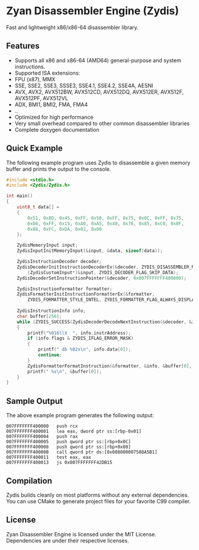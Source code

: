 Zyan Disassembler Engine (Zydis)
================================

Fast and lightweight x86/x86-64 disassembler library.

## Features ##

- Supports all x86 and x86-64 (AMD64) general-purpose and system instructions.
- Supported ISA extensions:
 - FPU (x87), MMX
 - SSE, SSE2, SSE3, SSSE3, SSE4.1, SSE4.2, SSE4A, AESNI
 - AVX, AVX2, AVX512BW, AVX512CD, AVX512DQ, AVX512ER, AVX512F, AVX512PF, AVX512VL
 - ADX, BMI1, BMI2, FMA, FMA4
 - ..
- Optimized for high performance
- Very small overhead compared to other common disassembler libraries
- Complete doxygen documentation

## Quick Example ##

The following example program uses Zydis to disassemble a given memory buffer and prints the output to the console.

```C
#include <stdio.h>
#include <Zydis/Zydis.h>

int main()
{
    uint8_t data[] =
    {
        0x51, 0x8D, 0x45, 0xFF, 0x50, 0xFF, 0x75, 0x0C, 0xFF, 0x75, 
        0x08, 0xFF, 0x15, 0xA0, 0xA5, 0x48, 0x76, 0x85, 0xC0, 0x0F, 
        0x88, 0xFC, 0xDA, 0x02, 0x00
    };

    ZydisMemoryInput input;
    ZydisInputInitMemoryInput(&input, &data, sizeof(data));

    ZydisInstructionDecoder decoder;
    ZydisDecoderInitInstructionDecoderEx(&decoder, ZYDIS_DISASSEMBLER_MODE_64BIT, 
        (ZydisCustomInput*)&input, ZYDIS_DECODER_FLAG_SKIP_DATA); 
    ZydisDecoderSetInstructionPointer(&decoder, 0x007FFFFFFF400000);

    ZydisInstructionFormatter formatter;
    ZydisFormatterInitInstructionFormatterEx(&formatter, 
        ZYDIS_FORMATTER_STYLE_INTEL, ZYDIS_FORMATTER_FLAG_ALWAYS_DISPLAY_MEMORY_SEGMENT);
  
    ZydisInstructionInfo info;
    char buffer[256];
    while (ZYDIS_SUCCESS(ZydisDecoderDecodeNextInstruction(&decoder, &info)))
    {
        printf("%016llX  ", info.instrAddress);
        if (info.flags & ZYDIS_IFLAG_ERROR_MASK)
        {
            printf(" db %02x\n", info.data[0]);    
            continue;
        }
        ZydisFormatterFormatInstruction(&formatter, &info, &buffer[0], sizeof(buffer));  
        printf(" %s\n", &buffer[0]);
    }
}
```

## Sample Output ##

The above example program generates the following output:

```
007FFFFFFF400000   push rcx
007FFFFFFF400001   lea eax, dword ptr ss:[rbp-0x01]
007FFFFFFF400004   push rax
007FFFFFFF400005   push qword ptr ss:[rbp+0x0C]
007FFFFFFF400008   push qword ptr ss:[rbp+0x08]
007FFFFFFF40000B   call qword ptr ds:[0x008000007588A5B1]
007FFFFFFF400011   test eax, eax
007FFFFFFF400013   js 0x007FFFFFFF42DB15
```

## Compilation ##

Zydis builds cleanly on most platforms without any external dependencies. You can use CMake to generate project files for your favorite C99 compiler.

## License ##

Zyan Disassembler Engine is licensed under the MIT License. Dependencies are under their respective licenses.
